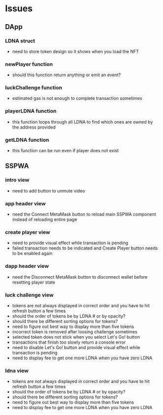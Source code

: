 # Issues


## DApp

### LDNA struct

- need to store token design so it shows when you load the NFT

### newPlayer function

- should this function return anything or emit an event?

### luckChallenge function

- estimated gas is not enough to complete transaction sometimes

### playerLDNA function

- this function loops through all LDNA to find which ones are owned by the address provided

### getLDNA function

- this function can be run even if player does not exist


## SSPWA

### intro view

- need to add button to unmute video

### app header view

- need the Connect MetaMask button to reload main SSPWA component instead of reloading entire page

### create player view

- need to provide visual effect while transaction is pending
- failed transaction needs to be indicated and Create Player button needs to be enabled again

### dapp header view

- need the Disconnect MetaMask button to disconnect wallet before resetting player state

### luck challenge view

- tokens are not always displayed in correct order and you have to hit refresh button a few times
- should the order of tokens be by LDNA # or by opacity?
- should there be different sorting options for tokens?
- need to figure out best way to display more than five tokens
- incorrect token is removed after loosing challenge sometimes
- selected token does not stick when you select Let's Go! button
- transactions that finish too slowly return a console error
- need to disable Let's Go! button and provide visual effect while transaction is pending
- need to display fee to get one more LDNA when you have zero LDNA

### ldna view

- tokens are not always displayed in correct order and you have to hit refresh button a few times
- should the order of tokens be by LDNA # or by opacity?
- should there be different sorting options for tokens?
- need to figure out best way to display more than five tokens
- need to display fee to get one more LDNA when you have zero LDNA
